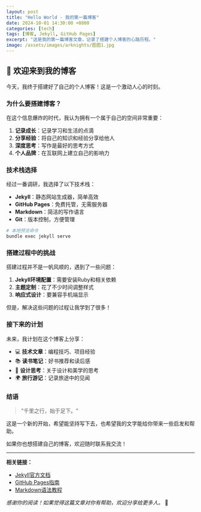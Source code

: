```yaml
---
layout: post
title: "Hello World - 我的第一篇博客"
date: 2024-10-01 14:30:00 +0800
categories: [tech]
tags: [博客, Jekyll, GitHub Pages]
excerpt: "这是我的第一篇博客文章，记录了搭建个人博客的心路历程。"
image: /assets/images/arknights/图图1.jpg
---
```


## 🎉 欢迎来到我的博客

今天，我终于搭建好了自己的个人博客！这是一个激动人心的时刻。

### 为什么要搭建博客？

在这个信息爆炸的时代，我认为拥有一个属于自己的空间非常重要：

1. **记录成长**：记录学习和生活的点滴
2. **分享经验**：将自己的知识和经验分享给他人
3. **深度思考**：写作是最好的思考方式
4. **个人品牌**：在互联网上建立自己的影响力

### 技术栈选择

经过一番调研，我选择了以下技术栈：

- **Jekyll**：静态网站生成器，简单高效
- **GitHub Pages**：免费托管，无需服务器
- **Markdown**：简洁的写作语言
- **Git**：版本控制，方便管理

```bash
# 本地预览命令
bundle exec jekyll serve
```

### 搭建过程中的挑战

搭建过程并不是一帆风顺的，遇到了一些问题：

1. **Jekyll环境配置**：需要安装Ruby和相关依赖
2. **主题定制**：花了不少时间调整样式
3. **响应式设计**：要兼容手机端显示

但是，解决这些问题的过程让我学到了很多！

### 接下来的计划

未来，我计划在这个博客上分享：

- 💻 **技术文章**：编程技巧、项目经验
- 📚 **读书笔记**：好书推荐和读后感
- 🎨 **设计思考**：关于设计和美学的思考
- 🌍 **旅行游记**：记录旅途中的见闻

### 结语

> "千里之行，始于足下。"

这是一个新的开始，希望能坚持写下去，也希望我的文字能给你带来一些启发和帮助。

如果你也想搭建自己的博客，欢迎随时联系我交流！

---

**相关链接：**
- [Jekyll官方文档](https://jekyllrb.com/)
- [GitHub Pages指南](https://pages.github.com/)
- [Markdown语法教程](https://www.markdownguide.org/)

*感谢你的阅读！如果觉得这篇文章对你有帮助，欢迎分享给更多人。* 🙌
